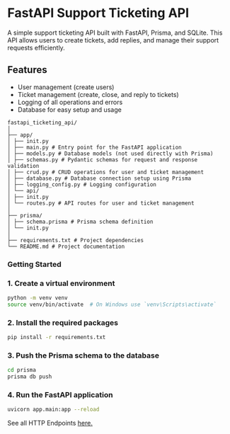 # FastAPI Support Ticketing API

A simple support ticketing API built with FastAPI, Prisma, and SQLite. This API allows users to create tickets, add replies, and manage their support requests efficiently.

## Features

- User management (create users)
- Ticket management (create, close, and reply to tickets)
- Logging of all operations and errors
- Database for easy setup and usage

```
fastapi_ticketing_api/
│
├── app/
│ ├── init.py
│ ├── main.py # Entry point for the FastAPI application
│ ├── models.py # Database models (not used directly with Prisma)
│ ├── schemas.py # Pydantic schemas for request and response validation
│ ├── crud.py # CRUD operations for user and ticket management
│ ├── database.py # Database connection setup using Prisma
│ ├── logging_config.py # Logging configuration
│ └── api/
│ ├── init.py
│ └── routes.py # API routes for user and ticket management
│
├── prisma/
│ ├── schema.prisma # Prisma schema definition
│ └── init.py
│
├── requirements.txt # Project dependencies
└── README.md # Project documentation
```

### Getting Started

### 1. Create a virtual environment

```bash
python -m venv venv
source venv/bin/activate  # On Windows use `venv\Scripts\activate`
```

### 2. Install the required packages

```bash
pip install -r requirements.txt
```

### 3. Push the Prisma schema to the database

```bash
cd prisma
prisma db push
```

### 4. Run the FastAPI application

```bash
uvicorn app.main:app --reload
```

See all HTTP Endpoints [here.](http://127.0.0.1:8000/docs)